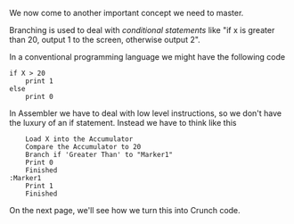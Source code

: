 We now come to another important concept we need to master.

Branching is used to deal with *conditional statements* like "if x is greater than 20, output 1 to the screen, otherwise output 2".

In a conventional programming language we might have the following code

```
if X > 20
	print 1
else
	print 0
```

In Assembler we have to deal with low level instructions, so we don't have the luxury of an if statement. Instead we have to think like this
```
    Load X into the Accumulator
    Compare the Accumulator to 20 
    Branch if 'Greater Than' to "Marker1"
    Print 0
    Finished
:Marker1
    Print 1
    Finished
```

On the next page, we'll see how we turn this into Crunch code. 

